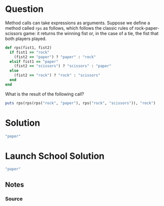 # Question
Method calls can take expressions as arguments. Suppose we define a method called `rps` as follows, which follows the classic rules of rock-paper-scissors game: it returns the winning fist or, in the case of a tie, the fist that both players played.

```ruby
def rps(fist1, fist2)
  if fist1 == "rock"
    (fist2 == "paper") ? "paper" : "rock"
  elsif fist1 == "paper"
    (fist2 == "scissors") ? "scissors" : "paper"
  else
    (fist2 == "rock") ? "rock" : "scissors"
  end
end
```

What is the result of the following call?

```ruby
puts rps(rps(rps("rock", "paper"), rps("rock", "scissors")), "rock")
```

# Solution
```rb
"paper"
```

# Launch School Solution
```rb
"paper"
```





## Notes


### Source